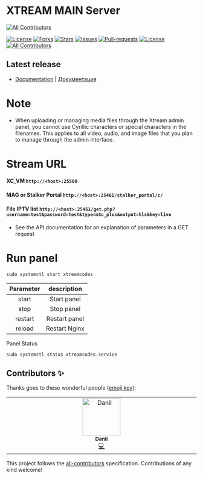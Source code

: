 # XTREAM MAIN Server
<!-- ALL-CONTRIBUTORS-BADGE:START - Do not remove or modify this section -->
[![All Contributors](https://img.shields.io/badge/all_contributors-1-orange.svg?style=flat-square)](#contributors-)
<!-- ALL-CONTRIBUTORS-BADGE:END -->

[![License](https://img.shields.io/github/license/Vateron-Media/Xtream_main)](LICENSE)
[![Forks](https://img.shields.io/github/forks/Vateron-Media/Xtream_main?style=flat)](https://github.com/Vateron-Media/Xtream_main/fork)
[![Stars](https://img.shields.io/github/stars/Vateron-Media/Xtream_main?style=flat)](https://github.com/Vateron-Media/Xtream_main/stargazers)
[![Issues](https://img.shields.io/github/issues/Vateron-Media/Xtream_main)](https://github.com/Vateron-Media/Xtream_main/issues)
[![Pull-requests](https://img.shields.io/github/issues-pr/Vateron-Media/Xtream_main)](https://github.com/Vateron-Media/Xtream_main/pulls)
[![License](https://img.shields.io/github/v/release/Vateron-Media/Xtream_main?label=Release%20Main&color=green)](https://github.com/Vateron-Media/Xtream_main/releases)
[![All Contributors](https://img.shields.io/badge/all_contributors-2-orange.svg)](CONTRIBUTORS.md)

## Latest release
- [Documentation](https://github.com/Vateron-Media/Xtream_main/blob/main/doc/en/main-page.md) | [Документация](https://github.com/Vateron-Media/Xtream_main/blob/main/doc/ru/main-page.md)


# Note

* When uploading or managing media files through the Xtream admin panel, you cannot use Cyrillic characters or special characters in the filenames. This applies to all video, audio, and image files that you plan to manage through the admin interface.

# Stream URL
#### **XC_VM** `http://<host>:25500`
#### **MAG or Stalker Portal** `http://<host>:25461/stalker_portal/c/`
#### **File IPTV list** `http://<host>:25461/get.php?username=test&password=test&type=m3u_plus&output=hls&key=live`
* See the API documentation for an explanation of parameters in a GET request

# Run panel

```
sudo systemctl start xtreamcodes
```
| Parameter |description |
| :---:   | :---: |
| start | Start panel |
| stop | Stop panel |
| restart | Restart panel |
| reload | Restart Nginx |

Panel Status
```
sudo systemctl status xtreamcodes.service 
```
## Contributors ✨

Thanks goes to these wonderful people ([emoji key](https://allcontributors.org/docs/en/emoji-key)):

<!-- ALL-CONTRIBUTORS-LIST:START - Do not remove or modify this section -->
<!-- prettier-ignore-start -->
<!-- markdownlint-disable -->
<table>
  <tbody>
    <tr>
      <td align="center" valign="top" width="14.28%"><a href="https://github.com/Divarion-D"><img src="https://avatars.githubusercontent.com/u/42798043?v=4?s=100" width="100px;" alt="Danil"/><br /><sub><b>Danil</b></sub></a><br /><a href="https://github.com/Vateron-Media/Xtream_main/commits?author=Divarion-D" title="Code">💻</a></td>
    </tr>
  </tbody>
</table>

<!-- markdownlint-restore -->
<!-- prettier-ignore-end -->

<!-- ALL-CONTRIBUTORS-LIST:END -->

This project follows the [all-contributors](https://github.com/all-contributors/all-contributors) specification. Contributions of any kind welcome!